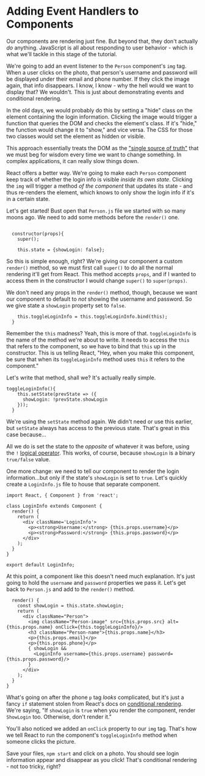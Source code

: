 # Adding Event Handlers to Components #

Our components are rendering just fine. But beyond that, they don't actually *do* anything. JavaScript is all about responding to user behavior - which is what we'll tackle in this stage of the tutorial.

We're going to add an event listener to the ```Person``` component's ```img``` tag. When a user clicks on the photo, that person's username and password will be displayed under their email and phone number. If they click the image again, that info disappears. I know, I know - why the hell would we want to display that? We wouldn't. This is just about demonstrating events and conditional rendering.

In the old days, we would probably do this by setting a "hide" class on the element containing the login information. Clicking the image would trigger a function that queries the DOM and checks the element's class. If it's "hide," the function would change it to "show," and vice versa. The CSS for those two classes would set the element as hidden or visible.

This approach essentially treats the DOM as the ["single source of truth"](https://css-tricks.com/project-need-react/) that we must beg for wisdom every time we want to change something. In complex applications, it can really slow things down.

React offers a better way. We're going to make each ```Person``` component keep track of whether the login info is visible *inside its own state*. Clicking the ```img``` will trigger a method *of the component* that updates its state - and thus re-renders the element, which knows to only show the login info if it's in a certain state.

Let's get started! Bust open that ```Person.js``` file we started with so many moons ago. We need to add some methods before the ```render()``` one.

```class Person extends Component {

  constructor(props){
    super();

    this.state = {showLogin: false};
```

So this is simple enough, right? We're giving our component a custom ```render()``` method, so we must first call ```super()``` to do all the normal rendering it'll get from React. This method accepts ```props```, and if I wanted to access them in the constructor I would change ```super()``` to ```super(props)```. 

We don't need any props in the ```render()``` method, though, because we want our component to default to *not* showing the username and password. So we give state a ```showLogin``` property set to ```false```.

```
    this.toggleLoginInfo = this.toggleLoginInfo.bind(this);
  }
```

Remember the ```this``` madness? Yeah, this is more of that. ```toggleLoginInfo``` is the name of the method we're about to write. It needs to access the ```this``` that refers to the component, so we have to bind that ```this``` up in the constructor. This is us telling React, "Hey, when you make this component, be sure that when its ```toggleLoginInfo``` method uses ```this``` it refers to the component."

Let's write that method, shall we? It's actually really simple.

```
toggleLoginInfo(){
    this.setState(prevState => ({
      showLogin: !prevState.showLogin
    }));
  }
```

We're using the ```setState``` method again. We didn't need or use this earlier, but ```setState``` always has access to the previous state. That's great in this case because...

All we do is set the state to the *opposite* of whatever it was before, using the ```!``` [logical operator](https://developer.mozilla.org/en-US/docs/Web/JavaScript/Reference/Operators/Logical_Operators). This works, of course, because ```showLogin``` is a binary ```true/false``` value.

One more change: we need to tell our component to render the login information...but only if the state's ```showLogin``` is set to ```true```. Let's quickly create a ```LoginInfo.js``` file to house that separate component.

```
import React, { Component } from 'react';

class LoginInfo extends Component {
  render() {
    return (
      <div className='LoginInfo'>
        <p><strong>Username:</strong> {this.props.username}</p>
        <p><strong>Password:</strong> {this.props.password}</p>
      </div>
    );
  }
}

export default LoginInfo;
```
At this point, a component like this doesn't need much explanation. It's just going to hold the ```username``` and ```password``` properties we pass it. Let's get back to ```Person.js``` and add to the ```render()``` method.

```
  render() {
    const showLogin = this.state.showLogin;
    return (
      <div className="Person">
        <img className="Person-image" src={this.props.src} alt={this.props.name} onClick={this.toggleLoginInfo}/>
        <h3 className="Person-name">{this.props.name}</h3>
        <p>{this.props.email}</p>
        <p>{this.props.phone}</p>
        { showLogin &&
          <LoginInfo username={this.props.username} password={this.props.password}/>          
        }
      </div>
    );
  }
}
```

What's going on after the phone ```p``` tag *looks* complicated, but it's just a fancy ```if``` statement stolen from React's docs on [conditional rendering](https://facebook.github.io/react/docs/conditional-rendering.html). We're saying, "If ```showLogin``` is ```true``` when you render the component, render ```ShowLogin``` too. Otherwise, don't render it."

You'll also noticed we added an ```onClick``` property to our ```img``` tag. That's how we tell React to run the component's ```toggleLoginInfo``` method when someone clicks the picture.

Save your files, ```npm start``` and click on a photo. You should see login information appear and disappear as you click! That's conditional rendering - not too tricky, right?